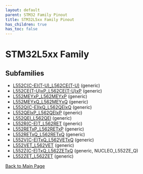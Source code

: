 ```yaml
---
layout: default
parent: STM32 Family Pinout
title: STM32L5xx Family Pinout
has_children: true
has_toc: false
---
```


# STM32L5xx Family

## Subfamilies

- [L552C(C-E)(T-U)_L562CE(T-U)](L552C(C-E)(T-U)_L562CE(T-U)/pinout) (generic)
- [L552CE(T-U)xP_L562CE(T-U)xP](L552CE(T-U)xP_L562CE(T-U)xP/pinout) (generic)
- [L552MEYxP_L562MEYxP](L552MEYxP_L562MEYxP/pinout) (generic)
- [L552MEYxQ_L562MEYxQ](L552MEYxQ_L562MEYxQ/pinout) (generic)
- [L552Q(C-E)IxQ_L562QEIxQ](L552Q(C-E)IxQ_L562QEIxQ/pinout) (generic)
- [L552QEIxP_L562QEIxP](L552QEIxP_L562QEIxP/pinout) (generic)
- [L552QEI_L562QEI](L552QEI_L562QEI/pinout) (generic)
- [L552R(C-E)T_L562RET](L552R(C-E)T_L562RET/pinout) (generic)
- [L552RETxP_L562RETxP](L552RETxP_L562RETxP/pinout) (generic)
- [L552RETxQ_L562RETxQ](L552RETxQ_L562RETxQ/pinout) (generic)
- [L552V(C-E)TxQ_L562VETxQ](L552V(C-E)TxQ_L562VETxQ/pinout) (generic)
- [L552VET_L562VET](L552VET_L562VET/pinout) (generic)
- [L552Z(C-E)TxQ_L562ZETxQ](L552Z(C-E)TxQ_L562ZETxQ/pinout) (generic, NUCLEO_L552ZE_Q)
- [L552ZET_L562ZET](L552ZET_L562ZET/pinout) (generic)


[Back to Main Page](../)